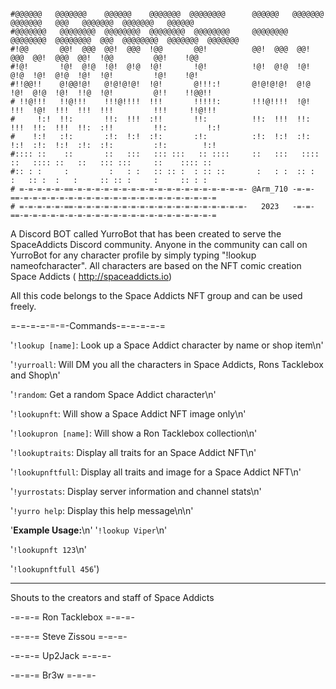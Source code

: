 ```

#@@@@@@   @@@@@@@    @@@@@@    @@@@@@@  @@@@@@@@      @@@@@@   @@@@@@@   @@@@@@@   @@@   @@@@@@@  @@@@@@@   @@@@@@
#@@@@@@@   @@@@@@@@  @@@@@@@@  @@@@@@@@  @@@@@@@@     @@@@@@@@  @@@@@@@@  @@@@@@@@  @@@  @@@@@@@@  @@@@@@@  @@@@@@@
#!@@       @@!  @@@  @@!  @@@  !@@       @@!          @@!  @@@  @@!  @@@  @@!  @@@  @@!  !@@         @@!    !@@
#!@!       !@!  @!@  !@!  @!@  !@!       !@!          !@!  @!@  !@!  @!@  !@!  @!@  !@!  !@!         !@!    !@!
#!!@@!!    @!@@!@!   @!@!@!@!  !@!       @!!!:!       @!@!@!@!  @!@  !@!  @!@  !@!  !!@  !@!         @!!    !!@@!!
# !!@!!!   !!@!!!    !!!@!!!!  !!!       !!!!!:       !!!@!!!!  !@!  !!!  !@!  !!!  !!!  !!!         !!!     !!@!!!
#     !:!  !!:       !!:  !!!  :!!       !!:          !!:  !!!  !!:  !!!  !!:  !!!  !!:  :!!         !!:         !:!
#    !:!   :!:       :!:  !:!  :!:       :!:          :!:  !:!  :!:  !:!  :!:  !:!  :!:  :!:         :!:        !:!
#:::: ::    ::       ::   :::   ::: :::   :: ::::     ::   :::   :::: ::   :::: ::   ::   ::: :::     ::    :::: ::
#:: : :     :         :   : :   :: :: :  : :: ::       :   : :  :: :  :   :: :  :   :     :: :: :     :     :: : :
# =-=-=-=-=-==-=-=-=-=-=-=-=-=-=-=-=-=-=-=-=-=-=-=-=- @Arm_710 -=-=-==-=-=-=-=-=-=-=-=-=-=-=-=-=-=-=-=-=-=-=-=-=-=
# =-=-=-=-=-==-=-=-=-=-=-=-=-=-=-=-=-=-=-=-=-=-=-=-=-   2023   -=-=-==-=-=-=-=-=-=-=-=-=-=-=-=-=-=-=-=-=-=-=-=-=-=

```

A Discord BOT called YurroBot that has been created to serve the SpaceAddicts Discord community. Anyone in the community can call on YurroBot for any character profile by simply typing "!lookup nameofcharacter".
All characters are based on the NFT comic creation Space Addicts ( http://spaceaddicts.io)

All this code belongs to the Space Addicts NFT group and can be used freely.

=-=-=-=-=-=-Commands-=-=-=-=-=

   '`!lookup [name]`: Look up a Space Addict character by name or shop item\n'
   
   '`!yurroall`: Will DM you all the characters in Space Addicts, Rons Tacklebox and Shop\n'

   '`!random`: Get a random Space Addict character\n'

   '`!lookupnft`: Will show a Space Addict NFT image only\n'

   '`!lookupron [name]`: Will show a Ron Tacklebox collection\n'

   '`!lookuptraits`: Display all traits for an Space Addict NFT\n'

   '`!lookupnftfull`: Display all traits and image for a Space Addict NFT\n'

   '`!yurrostats`: Display server information and channel stats\n'

   '`!yurro help`: Display this help message\n\n'

   '**Example Usage:**\n'
   '`!lookup Viper`\n'

   '`!lookupnft 123`\n'

   '`!lookupnftfull 456`')

---

Shouts to the creators and staff of Space Addicts

-=-=-= Ron Tacklebox =-=-=-

-=-=-= Steve Zissou =-=-=-

-=-=-= Up2Jack =-=-=-

-=-=-= Br3w =-=-=-
